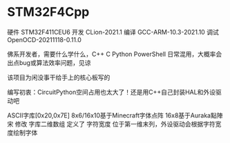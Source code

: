 # STM32F4Cpp
 硬件 STM32F411CEU6 
 开发 CLion-2021.1
 编译 GCC-ARM-10.3-2021.10
 调试 OpenOCD-20211118-0.11.0

佛系开发者，需要什么学什么，C++ C Python PowerShell 日常混用，大概率会出点bug或算法效率问题，见谅

该项目为闲没事干给手上的核心板写的

编写初衷：CircuitPython空间占用也太大了！还是用C++自己封装HAL和外设驱动吧

ASCII字库[0x20,0x7E] 8x6/16x10基于Minecraft字体点阵 16x8基于Auraka點陣宋 修改
字库二维数组 定义了 字符宽度 位于第一维末列，外设驱动会根据字符宽度绘制字体


